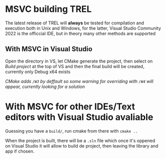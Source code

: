 # MSVC building TREL
The latest release of TREL will **always** be tested for compilation and execution both in Unix and Windows, for the latter, Visual Studio Community 2022 is the officcial IDE, but in theory many other methods are supported

## With MSVC in Visual Studio
Open the directory in VS, let CMake generate the project, then select on *Build project* at the top of VS and then the final build will be created, currently only Debug x64 exists

*CMake adds `/W3` by deffault so some warning for overriding with `/W4` will appear, currently looking for a solution*

# With MSVC for other IDEs/Text editors with Visual Studio avaliable
Guessing you have a `build/`, run cmake from there with `cmake ..`

When the project is built, there will be a `.sln` file which once it's oppened on Visual Studio it will allow to build de project, then leaving the library and app if chosen.
